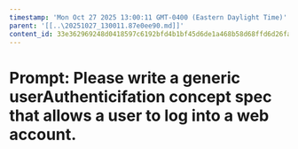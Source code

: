 ```yaml
---
timestamp: 'Mon Oct 27 2025 13:00:11 GMT-0400 (Eastern Daylight Time)'
parent: '[[..\20251027_130011.87e0ee90.md]]'
content_id: 33e362969248d0418597c6192bfd4b1bf45d6de1a468b58d68ffd6d26faa5a87
---
```


# Prompt: Please write a generic userAuthenticifation concept spec that allows a user to log into a web account.

